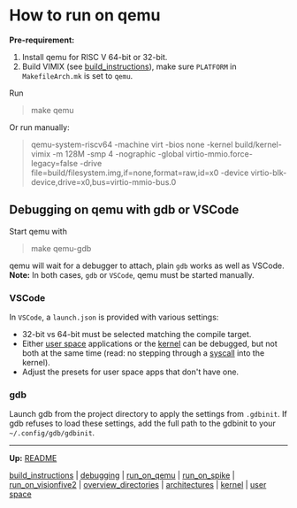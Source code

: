 # How to run on qemu

**Pre-requirement:** 
1. Install qemu for RISC V 64-bit or 32-bit. 
2. Build VIMIX (see [build_instructions](build_instructions.md)), make sure `PLATFORM` in `MakefileArch.mk` is set to `qemu`.


Run 
> make qemu

Or run manually:
> qemu-system-riscv64 -machine virt -bios none -kernel build/kernel-vimix -m 128M -smp 4 -nographic -global virtio-mmio.force-legacy=false -drive file=build/filesystem.img,if=none,format=raw,id=x0 -device virtio-blk-device,drive=x0,bus=virtio-mmio-bus.0


## Debugging on qemu with gdb or VSCode

Start qemu with
> make qemu-gdb

qemu will wait for a debugger to attach, plain `gdb` works as well as VSCode.
**Note:** In both cases, `gdb` or `VSCode`, qemu must be started manually.


### VSCode

In `VSCode`, a `launch.json` is provided with various settings:
- 32-bit vs 64-bit must be selected matching the compile target.
- Either [user space](userspace/userspace.md) applications or the [kernel](kernel/kernel.md) can be debugged, but not both at the same time (read: no stepping through a [syscall](kernel/syscalls/syscalls.md) into the kernel).
- Adjust the presets for user space apps that don't have one.


### gdb

Launch gdb from the project directory to apply the settings from `.gdbinit`. If gdb refuses to load these settings, add the full path to the gdbinit to your `~/.config/gdb/gdbinit`.



---
**Up:** [README](../README.md)

[build_instructions](build_instructions.md) | [debugging](debugging.md) | [run_on_qemu](run_on_qemu.md) | [run_on_spike](run_on_spike.md) | [run_on_visionfive2](run_on_visionfive2.md) |  [overview_directories](overview_directories.md) | [architectures](architectures.md) | [kernel](kernel/kernel.md) | [user space](userspace/userspace.md)
